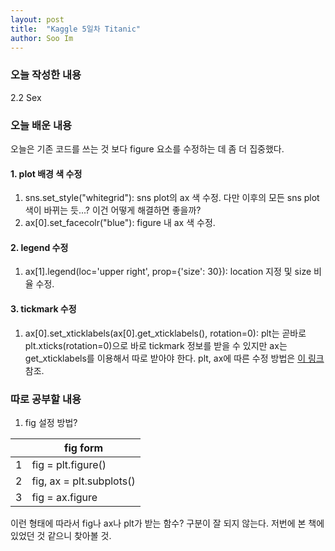 ```yaml
---
layout: post
title:  "Kaggle 5일차 Titanic"
author: Soo Im
---
```

### 오늘 작성한 내용  
2.2 Sex
### 오늘 배운 내용
오늘은 기존 코드를 쓰는 것 보다 figure 요소를 수정하는 데 좀 더 집중했다.  
#### 1. plot 배경 색 수정
1. sns.set_style("whitegrid"): sns plot의 ax 색 수정. 다만 이후의 모든 sns plot 색이 바뀌는 듯...? 이건 어떻게 해결하면 좋을까?  
2. ax[0].set_facecolr("blue"): figure 내 ax 색 수정.  
#### 2. legend 수정
1. ax[1].legend(loc='upper right', prop={'size': 30}): location 지정 및 size 비율 수정.  
#### 3. tickmark 수정
1. ax[0].set_xticklabels(ax[0].get_xticklabels(), rotation=0): plt는 곧바로 plt.xticks(rotation=0)으로 바로 tickmark 정보를 받을 수 있지만 ax는 get_xticklabels를 이용해서 따로 받아야 한다. plt, ax에 따른 수정 방법은 [이 링크](https://stackoverflow.com/questions/10998621/rotate-axis-text-in-python-matplotlib) 참조.  
### 따로 공부할 내용
1. fig 설정 방법?  

||fig form|
|-|-|
|1|fig = plt.figure()|
|2|fig, ax = plt.subplots()|
|3|fig = ax.figure|

이런 형태에 따라서 fig나 ax나 plt가 받는 함수? 구분이 잘 되지 않는다. 저번에 본 책에 있었던 것 같으니 찾아볼 것.
